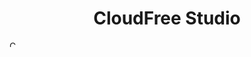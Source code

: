 <h1 align="center">
  CloudFree Studio
</h1>
<img src="cf.jpg" alt="CloudFree" width="10" height="10">


